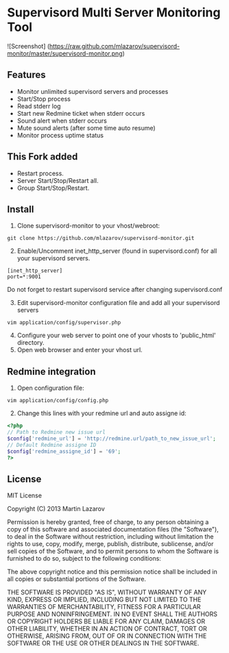 # Supervisord Multi Server Monitoring Tool

![Screenshot] (https://raw.github.com/mlazarov/supervisord-monitor/master/supervisord-monitor.png)

## Features

* Monitor unlimited supervisord servers and processes
* Start/Stop process
* Read stderr log
* Start new Redmine ticket when stderr occurs
* Sound alert when stderr occurs
* Mute sound alerts (after some time auto resume)
* Monitor process uptime status

## This Fork added

* Restart process.
* Server Start/Stop/Restart all.
* Group Start/Stop/Restart. 

## Install

1. Clone supervisord-monitor to your vhost/webroot:
```
git clone https://github.com/mlazarov/supervisord-monitor.git
```
2. Enable/Uncomment inet_http_server (found in supervisord.conf) for all your supervisord servers.
```
[inet_http_server]
port=*:9001
```
Do not forget to restart supervisord service after changing supervisord.conf

3. Edit supervisord-monitor configuration file and add all your supervisord servers
```
vim application/config/supervisor.php
```

4. Configure your web server to point one of your vhosts to 'public_html' directory.
5. Open web browser and enter your vhost url.


## Redmine integration
1. Open configuration file:
```
vim application/config/config.php
```
2. Change this lines with your redmine url and auto assigne id:

```php
<?php
// Path to Redmine new issue url
$config['redmine_url'] = 'http://redmine.url/path_to_new_issue_url';
// Default Redmine assigne ID
$config['redmine_assigne_id'] = '69';
?>
```

## License

MIT License

Copyright (C) 2013 Martin Lazarov

Permission is hereby granted, free of charge, to any person obtaining a copy of this software and associated documentation files (the "Software"), to deal in the Software without restriction, including without limitation the rights to use, copy, modify, merge, publish, distribute, sublicense, and/or sell copies of the Software, and to permit persons to whom the Software is furnished to do so, subject to the following conditions:

The above copyright notice and this permission notice shall be included in all copies or substantial portions of the Software.

THE SOFTWARE IS PROVIDED "AS IS", WITHOUT WARRANTY OF ANY KIND, EXPRESS OR IMPLIED, INCLUDING BUT NOT LIMITED TO THE WARRANTIES OF MERCHANTABILITY, FITNESS FOR A PARTICULAR PURPOSE AND NONINFRINGEMENT. IN NO EVENT SHALL THE AUTHORS OR COPYRIGHT HOLDERS BE LIABLE FOR ANY CLAIM, DAMAGES OR OTHER LIABILITY, WHETHER IN AN ACTION OF CONTRACT, TORT OR OTHERWISE, ARISING FROM, OUT OF OR IN CONNECTION WITH THE SOFTWARE OR THE USE OR OTHER DEALINGS IN THE SOFTWARE.
